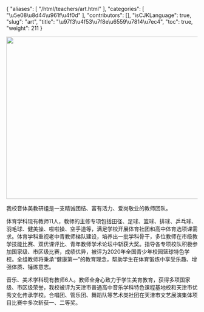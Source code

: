 {
    "aliases": [
        "/html/teachers/art.html"
    ],
    "categories": [
        "\u5e08\u8d44\u961f\u4f0d"
    ],
    "contributors": [],
    "isCJKLanguage": true,
    "slug": "art",
    "title": "\u97f3\u4f53\u7f8e\u6559\u7814\u7ec4",
    "toc": true,
    "weight": 211
}


<img
    src="https://cdn.tfls.online/mirror/full/af3489001c4ad81fba769810b9ce440b8743ec7f.jpg"
    style="display:block;margin-left:auto;margin-right:auto;"
    decoding="async"
    fetchpriority="auto"
    loading="lazy"
    height="427"
    width="640"
/>








我校音体美教研组是一支精诚团结、富有活力、爱岗敬业的教师团队。




体育学科现有教师11人，教师的主修专项包括田径、足球、篮球、排球、乒乓球、羽毛球、健美操、啦啦操、空手道等，满足学校开展体育社团和高中体育选项课需求。体育学科重视老中青教师梯队建设，培养出一批学科骨干，多位教师在市级教学技能比赛、双优课评比、青年教师学术论坛中斩获大奖。指导各专项校队积极参加国家级、市区级比赛，成绩优异，被评为2020年全国青少年校园篮球特色学校。全组教师将秉承“健康第一”的教育理念，帮助学生在体育锻炼中享受乐趣、增强体质、锤炼意志。




音乐、美术学科现有教师6人。教师全身心致力于学生美育教育，获得多项国家级、市区级荣誉，我校被评为天津市普通高中音乐学科特色课程基地校和天津市优秀文化传承学校。合唱团、管乐团、舞蹈队等艺术类社团在天津市文艺展演集体项目比赛中多次斩获一、二等奖。



  


  










  



